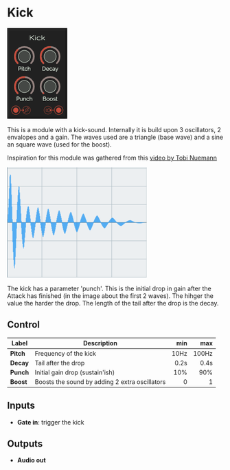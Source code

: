 # Kick

![Kick](../images/kick.png)

This is a module with a kick-sound. Internally it is build upon 3 oscillators, 2 envalopes and a gain. The waves used are a triangle (base wave) and a sine an square wave (used for the boost).

Inspiration for this module was gathered from this [video by Tobi Nuemann](https://www.youtube.com/watch?v=gqh8mB4pDoU)

![Kick](../images/kick-wave.png)

The kick has a parameter 'punch'. This is the initial drop in gain after the Attack has finished (in the image about the first 2 waves). The hihger the value the harder the drop. The length of the tail after the drop is the decay.

## Control

| Label | Description | min | max |
| --- | --- | ---: | ---: |
| **Pitch** | Frequency of the kick | 10Hz | 100Hz |
| **Decay** | Tail after the drop | 0.2s | 0.4s |
| **Punch** | Initial gain drop (sustain'ish) | 10% | 90% |
| **Boost** | Boosts the sound by adding 2 extra oscillators | 0 | 1 |

## Inputs
* **Gate in**: trigger the kick

## Outputs
* **Audio out**
